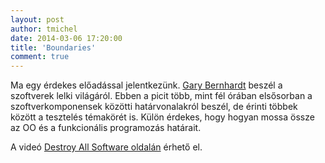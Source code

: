 ```yaml
---
layout: post
author: tmichel
date: 2014-03-06 17:20:00
title: 'Boundaries'
comment: true
---
```


Ma egy érdekes előadással jelentkezünk. [Gary Bernhardt](https://twitter.com/garybernhardt)
beszél a szoftverek lelki világáról. Ebben a picit több, mint fél órában elsősorban
a szoftverkomponensek közötti határvonalakról beszél, de érinti többek között a tesztelés témakörét is.
Külön érdekes, hogy hogyan mossa össze az OO és a funkcionális programozás határait.

A videó [Destroy All Software oldalán](https://www.destroyallsoftware.com/talks/boundaries) érhető el.
